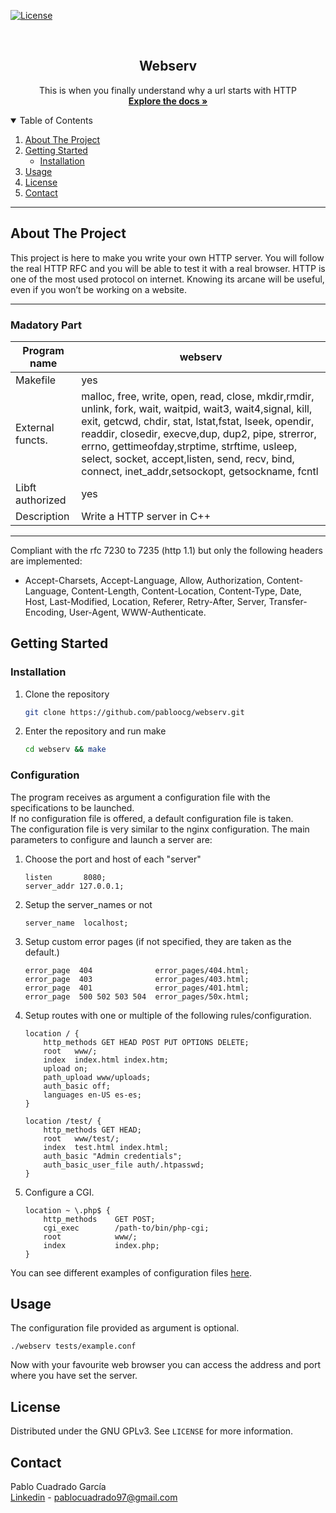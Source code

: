 [![License][license-logo]][license-url]

<br />
<p align="center">
  <h2 align="center">Webserv</h2>

  <p align="center">
    This is when you finally understand why a url starts with HTTP
    <br />
    <a href="https://github.com/pabloocg/webserv/tree/master/core"><strong>Explore the docs »</strong></a>
  </p>
</p>

<!-- TABLE OF CONTENTS -->
<details open="open">
  <summary>Table of Contents</summary>
  <ol>
    <li>
      <a href="#about-the-project">About The Project</a>
    </li>
    <li>
      <a href="#getting-started">Getting Started</a>
      <ul>
        <li><a href="#installation">Installation</a></li>
      </ul>
    </li>
    <li><a href="#usage">Usage</a></li>
    <li><a href="#license">License</a></li>
    <li><a href="#contact">Contact</a></li>
  </ol>
</details>

---

## About The Project

This project is here to make you write your own HTTP server. You will follow the real HTTP RFC and you will be able to test it with a real browser. HTTP is one of the most used protocol on internet. Knowing its arcane will be useful, even if you won’t be working on a website.

---

### Madatory Part

| Program name     	| webserv                                                                       	|
|------------------	|-------------------------------------------------------------------------------------	|
| Makefile         	| yes                                                     	|
| External functs. 	| malloc, free, write, open, read, close, mkdir,rmdir, unlink, fork, wait, waitpid, wait3, wait4,signal, kill, exit, getcwd, chdir, stat, lstat,fstat, lseek, opendir, readdir, closedir, execve,dup, dup2, pipe, strerror, errno, gettimeofday,strptime, strftime, usleep, select, socket, accept,listen, send, recv, bind, connect, inet_addr,setsockopt, getsockname, fcntl                              	|
| Libft authorized 	| yes                                                                                 	|
| Description      	| Write a HTTP server in C++	|


---

Compliant with the rfc 7230 to 7235 (http 1.1) but only the following headers are implemented:

- Accept-Charsets, Accept-Language, Allow, Authorization, Content-Language, Content-Length, Content-Location, Content-Type, Date, Host, Last-Modified, Location, Referer, Retry-After, Server, Transfer-Encoding, User-Agent, WWW-Authenticate.

## Getting Started

### Installation

1. Clone the repository
    ```sh
    git clone https://github.com/pabloocg/webserv.git
    ```
2. Enter the repository and run make
    ```sh
    cd webserv && make
    ```

### Configuration

The program receives as argument a configuration file with the specifications to be launched. </br>
If no configuration file is offered, a default configuration file is taken. </br>
The configuration file is very similar to the nginx configuration.
The main parameters to configure and launch a server are:

1. Choose the port and host of each "server"
    ```
    listen       8080;
    server_addr 127.0.0.1;
    ```

2. Setup the server_names or not
    ```
    server_name  localhost;
    ```

3. Setup custom error pages (if not specified, they are taken as the default.)
    ```
    error_page  404              error_pages/404.html;
    error_page  403              error_pages/403.html;
    error_page  401              error_pages/401.html;
    error_page  500 502 503 504  error_pages/50x.html;
    ```

4. Setup routes with one or multiple of the following rules/configuration.
    ```
    location / {
        http_methods GET HEAD POST PUT OPTIONS DELETE;
        root   www/;
        index  index.html index.htm;
        upload on;
        path_upload www/uploads;
        auth_basic off;
        languages en-US es-es;
    }

    location /test/ {
        http_methods GET HEAD;
        root   www/test/;
        index  test.html index.html;
        auth_basic "Admin credentials";
        auth_basic_user_file auth/.htpasswd;
    }
    ```

5. Configure a CGI.
    ```
    location ~ \.php$ {
        http_methods    GET POST;
        cgi_exec        /path-to/bin/php-cgi;
        root            www/;
        index           index.php;
    }
    ```
You can see different examples of configuration files [here](https://github.com/pabloocg/webserv/tree/master/tests).
## Usage

The configuration file provided as argument is optional.
```
./webserv tests/example.conf
```
Now with your favourite web browser you can access the address and port where you have set the server.

## License

Distributed under the GNU GPLv3. See `LICENSE` for more information.

## Contact

Pablo Cuadrado García </br>
[Linkedin][linkedin-url] - pablocuadrado97@gmail.com

[license-logo]: https://img.shields.io/cran/l/devtools?style=for-the-badge
[license-url]: https://github.com/pabloocg/webserv/LICENSE
[linkedin-url]: https://linkedin.com/in/pablo-cuadrado97


